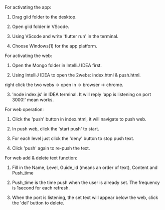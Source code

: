 For activating the app:
1. Drag giid folder to the desktop.

2. Open giid folder in VScode.

3. Using VScode and write 'flutter run' in the terminal. 

4. Choose Windows(1) for the app platform.

For activating the web:
1. Open the Mongo folder in IntelliJ IDEA first.

2. Using IntelliJ IDEA to open the 2webs: index.html & push.html.

right click the two webs → open in → browser → chrome.

3. 'node index.js' in IDEA terminal. It will reply 'app is listening on port 3000!' mean works.

For web operation:
1. Click the 'push' button in index.html, it will navigate to push web.

2. In push web, click the 'start push' to start.

3. For each level just click the 'deny' button to stop push text.

4. Click 'push' again to re-push the text.

For web add & delete text function:
1. Fill in the Name, Level, Guide_id (means an order of text), Content and Push_time

2. Push_time is the time push when the user is already set. The frequency is 1second for each refresh.

3. When the port is listening, the set text will appear below the web, click the 'del' button to delete.
